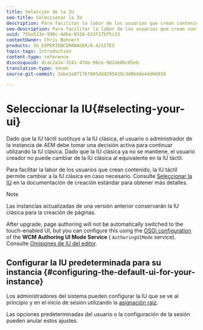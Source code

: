 ```yaml
---
title: Selección de la IU
seo-title: Seleccionar la IU
description: Para facilitar la labor de los usuarios que crean contenido, la IU táctil permite cambiar a la IU clásica en caso necesario.
seo-description: Para facilitar la labor de los usuarios que crean contenido, la IU táctil permite cambiar a la IU clásica en caso necesario.
uuid: 755e513e-990c-4dba-8316-623f17bf5c33
contentOwner: Chris Bohnert
products: SG_EXPERIENCEMANAGER/6.4/SITES
topic-tags: introduction
content-type: reference
discoiquuid: dcac2a3a-3241-47de-96ce-982ab0bc05eb
translation-type: tm+mt
source-git-commit: 1ebe1e871767605dd4295429c3d0b4de4dd66939

---
```



# Seleccionar la IU{#selecting-your-ui}

Dado que la IU táctil sustituye a la IU clásica, el usuario o administrador de la instancia de AEM debe tomar una decisión activa para continuar utilizando la IU clásica. Dado que la IU clásica ya no se mantiene, el usuario creador no puede cambiar de la IU clásica al equivalente en la IU táctil.

Para facilitar la labor de los usuarios que crean contenido, la IU táctil permite cambiar a la IU clásica en caso necesario. Consulte [Seleccionar la IU](/help/sites-authoring/select-ui.md) en la documentación de creación estándar para obtener más detalles.

>[!NOTE]
>
>Las instancias actualizadas de una versión anterior conservarán la IU clásica para la creación de páginas.
>
>After upgrade, page authoring will not be automatically switched to the touch-enabled UI, but you can configure this using the [OSGi configuration](/help/sites-deploying/configuring-osgi.md) of the **WCM Authoring UI Mode Service** ( `AuthoringUIMode` service). Consulte [Omisiones de IU del editor](#uioverridesfortheeditor).

## Configurar la IU predeterminada para su instancia {#configuring-the-default-ui-for-your-instance}

Los administradores del sistema pueden configurar la IU que se ve al principio y en el inicio de sesión utilizando la [asignación raíz](/help/sites-deploying/osgi-configuration-settings.md#daycqrootmapping).

Las opciones predeterminadas del usuario o la configuración de la sesión pueden anular estos ajustes.
